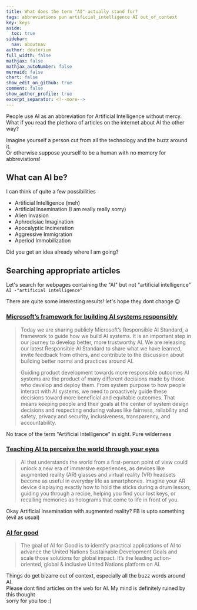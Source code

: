 ```yaml
---
title: What does the term "AI" actually stand for?
tags: abbreviations pun artificial_intelligence AI out_of_context
key: keys
aside:
  toc: true
sidebar:
  nav: aboutnav
author: deuterium
full_width: false
mathjax: false
mathjax_autoNumber: false
mermaid: false
chart: false
show_edit_on_github: true
comment: false
show_author_profile: true
excerpt_separator: <!--more-->
---
```


People use AI as an abbreviation for Artificial Intelligence without mercy. 
What if you read the plethora of articles on the internet about AI the other way?
<!--more-->

Imagine yourself a person cut from all the technology and the buzz around it.  
Or otherwise suppose yourself to be a human with no memory for abbreviations!  

## What can AI be? 
I can think of quite a few possibilities
- Artificial Intelligence (meh)
- Artificial Insemination (I am really really sorry)
- Alien Invasion
- Aphrodisiac Imagination
- Apocalyptic Incineration
- Aggressive Immigration
- Aperiod Immobilization 

Did you get an idea already where I am going?  

## Searching appropriate articles 
Let's search for webpages containing the "AI" but not "artificial intelligence"  
`AI -"artificial intelligence"`

There are quite some interesting results! let's hope they dont change :wink:  
### [Microsoft’s framework for building AI systems responsibly](https://blogs.microsoft.com/on-the-issues/2022/06/21/microsofts-framework-for-building-ai-systems-responsibly/)
> Today we are sharing publicly Microsoft’s Responsible AI Standard, a framework to guide how we build AI systems. It is an important step in our journey to develop better, more trustworthy AI. We are releasing our latest Responsible AI Standard to share what we have learned, invite feedback from others, and contribute to the discussion about building better norms and practices around AI. 
> 
> Guiding product development towards more responsible outcomes
> AI systems are the product of many different decisions made by those who develop and deploy them. From system purpose to how people interact with AI systems, we need to proactively guide these decisions toward more beneficial and equitable outcomes. That means keeping people and their goals at the center of system design decisions and respecting enduring values like fairness, reliability and safety, privacy and security, inclusiveness, transparency, and accountability.

No trace of the term "Artificial Intelligence" in sight. Pure wilderness

### [Teaching AI to perceive the world through your eyes](https://ai.facebook.com/blog/teaching-ai-to-perceive-the-world-through-your-eyes/)
> AI that understands the world from a first-person point of view could unlock a new era of immersive experiences, as devices like augmented reality (AR) glasses and virtual reality (VR) headsets become as useful in everyday life as smartphones. Imagine your AR device displaying exactly how to hold the sticks during a drum lesson, guiding you through a recipe, helping you find your lost keys, or recalling memories as holograms that come to life in front of you. 

Okay Artificial Insemination with augmented reality? FB is upto something (evil as usual) 

### [AI for good](https://aiforgood.itu.int/about-ai-for-good/)
> The goal of AI for Good is to identify practical applications of AI to advance the United Nations Sustainable Development Goals and scale those solutions for global impact. It’s the leading action-oriented, global & inclusive United Nations platform on AI.

Things do get bizarre out of context, especially all the buzz words around AI.  
Please dont find articles on the web for AI. My mind is definitely ruined by this thought  
sorry for you too :)




